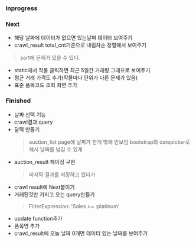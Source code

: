 
### Inprogress


### Next
* 해당 날짜에 데이터가 없으면 있는날짜 데이터 보여주기
* crawl_result total_cnt기준으로 내림차순 정렬해서 보여주기
> sort에 문제가 있을 수 있다.
* static에서 작물 클릭하면 최근 5일간 거래량 그래프로 보여주기
* 평균 거래 가격도 추가(작물마다 단위가 다른 문제가 있음)
* 표준 품목코드 조회 화면 추가


### Finished
* 날짜 선택 기능
* crawl결과 query
* 달력 만들기
  >auction_list page에 날짜가 한개 밖에 안보임
  >bootstrap의 datepicker로 해서 날짜를 넘길 수 있게
* auction_result 페이징 구현
  > 마지막 결과를 저장하고 있다가
* crawl result에 Next붙이기
* 거래된것만 가지고 오는 query만들기
  > FilterExpression: 'Sales >= :platinum'
* update function추가 
* 품목명 추가
* crawl_result에 오늘 날짜 0개면 데이터 있는 날짜를 보여주기

